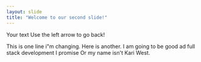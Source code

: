 ```yaml
---
layout: slide
title: "Welcome to our second slide!"
---
```

Your text
Use the left arrow to go back!


This is one line i"m changing.
Here is another.
I am going to be good ad full stack development
I promise
Or my name isn't Kari West.
